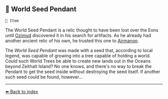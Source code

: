 ## 🌱 World Seed Pendant

`📜 Item`

The World Seed Pendant is a relic thought to have been lost over the Eons until [Ozimud](https://zeithalt.github.io/r/ozimud.html) discovered it in his search for artifacts. As he already had another ancient relic of his own, he trusted this one to [Airmanon](https://zeithalt.github.io/r/airmanon.html).

The _World Seed Pendant_ was made with a seed that, according to local legend, was capable of growing into a tree capable of holding a world. Could such World Trees be able to create new lands out in the Oceans beyond Zeithalt Island? No one knows, and there's no way to break the Pendant to get the seed inside without destroying the seed itself. If another such seed could be found, however...


----------
[⬅️ Back to index](/index.md#0fd0_s)